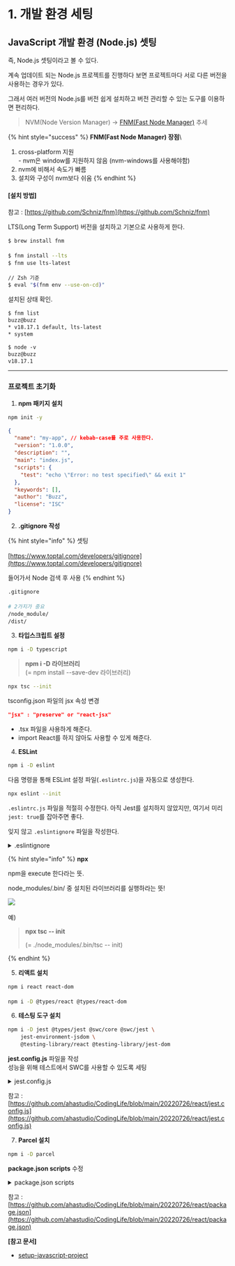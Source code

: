 # 1. 개발 환경 세팅



## JavaScript 개발 환경 (Node.js) 셋팅

즉, Node.js 셋팅이라고 볼 수 있다.

계속 업데이트 되는 Node.js 프로젝트를 진행하다 보면 프로젝트마다 서로 다른 버전을 사용하는 경우가 있다.

그래서 여러 버전의 Node.js를 버전 쉽게 설치하고 버전 관리할 수 있는 도구를 이용하면 편리하다.

> NVM(Node Version Manager) -> [FNM(Fast Node Manager)](https://github.com/Schniz/fnm) 추세

{% hint style="success" %}
**FNM(Fast Node Manager) 장점**\


1. cross-platform 지원\
   \- nvm은 window를 지원하지 않음 (nvm-windows를 사용해야함)
2. nvm에 비해서 속도가 빠름
3. 설치와 구성이 nvm보다 쉬움
{% endhint %}



#### \[설치 방법]

참고 : [https://github.com/Schniz/fnm](https://github.com/Schniz/fnm)

LTS(Long Term Support) 버전을 설치하고 기본으로 사용하게 한다.

```sh
$ brew install fnm

$ fnm install --lts
$ fnm use lts-latest

// Zsh 기준
$ eval "$(fnm env --use-on-cd)"
```



설치된 상태 확인.

```
$ fnm list                                                                                                    buzz@buzz
* v18.17.1 default, lts-latest
* system
```

```
$ node -v                                                                                                     buzz@buzz
v18.17.1
```



***

### 프로젝트 초기화



1. **npm 패키지 설치**

```sh
npm init -y
```

```json
{
  "name": "my-app", // kebab-case를 주로 사용한다.
  "version": "1.0.0",
  "description": "",
  "main": "index.js",
  "scripts": {
    "test": "echo \"Error: no test specified\" && exit 1"
  },
  "keywords": [],
  "author": "Buzz",
  "license": "ISC"
}

```



2. **.gitignore 작성**

{% hint style="info" %}
셋팅\
\
[https://www.toptal.com/developers/gitignore](https://www.toptal.com/developers/gitignore)

들어가서 Node 검색 후 사용
{% endhint %}

```bash
.gitignore

# 2가지가 중요
/node_module/
/dist/
```



3. **타입스크립트 설정**

```sh
npm i -D typescript
```

> **npm i -D 라이브러리**\
> (= npm install --save-dev 라이브러리)

```sh
npx tsc --init
```

tsconfig.json 파일의 jsx 속성 변경

```json
"jsx" : "preserve" or "react-jsx"
```

* .tsx 파일을 사용하게 해준다.
* import React를 하지 않아도 사용할 수 있게 해준다.



4. **ESLint**

```sh
npm i -D eslint
```

다음 명령을 통해 ESLint 설정 파일(`.eslintrc.js`)을 자동으로 생성한다.

```sh
npx eslint --init
```

`.eslintrc.js` 파일을 적절히 수정한다. 아직 Jest를 설치하지 않았지만, 여기서 미리 `jest: true`를 잡아주면 좋다.

잊지 않고 `.eslintignore` 파일을 작성한다.

<details>

<summary>.eslintignore</summary>

```ignore
/node_modules/
/dist/
/.parcel-cache/
```

</details>



{% hint style="info" %}
**npx**

npm을 execute 한다라는 뜻.

node\_modules/.bin/ 중 설치된 라이브러리를 실행하라는 뜻!&#x20;

![](<../.gitbook/assets/스크린샷 2023-09-11 오후 9.57.18.png>)



예)

> **npx tsc -- init**
>
> (= ./node\_modules/.bin/tsc -- init)


{% endhint %}



5. **리액트 설치**

```sh
npm i react react-dom

npm i -D @types/react @types/react-dom
```



6. **테스팅 도구 설치**

```sh
npm i -D jest @types/jest @swc/core @swc/jest \
    jest-environment-jsdom \
    @testing-library/react @testing-library/jest-dom
```

**jest.config.js** 파일을 작성\
성능을 위해 테스트에서 SWC를 사용할 수 있도록 세팅

<details>

<summary>jest.config.js</summary>

```javascript
module.exports = {
  testEnvironment: "jsdom",
  setupFilesAfterEnv: ["@testing-library/jest-dom/extend-expect"],
  transform: {
    "^.+\\.(t|j)sx?$": [
      "@swc/jest",
      {
        jsc: {
          parser: {
            syntax: "typescript",
            jsx: true,
            decorators: true,
          },
          transform: {
            react: {
              runtime: "automatic",
            },
          },
        },
      },
    ],
  },
  testPathIgnorePatterns: ["<rootDir>/node_modules/", "<rootDir>/dist/"],
};

```

</details>

참고 : [https://github.com/ahastudio/CodingLife/blob/main/20220726/react/jest.config.js](https://github.com/ahastudio/CodingLife/blob/main/20220726/react/jest.config.js)



7. **Parcel 설치**

```sh
npm i -D parcel
```

**package.json scripts** 수정

<details>

<summary>package.json scripts</summary>

```json
  "scripts": {
    "start": "parcel --port 8080",
    "build": "parcel build",
    "check": "tsc --noEmit",
    "lint": "eslint --fix --ext .js,.jsx,.ts,.tsx .",
    "test": "jest",
    "coverage": "jest --coverage --coverage-reporters html",
    "watch:test": "jest --watchAll"
  },
```

</details>

참고 : [https://github.com/ahastudio/CodingLife/blob/main/20220726/react/package.json](https://github.com/ahastudio/CodingLife/blob/main/20220726/react/package.json)





**\[참고 문서]**

* [setup-javascript-project](https://github.com/ahastudio/til/blob/main/javascript/20181212-setup-javascript-project.md)
